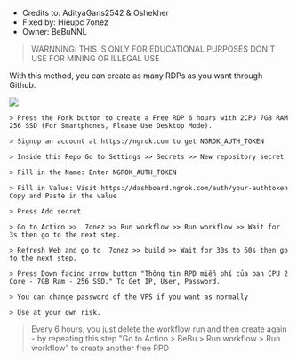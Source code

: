 - Credits to: AdityaGans2542 & Oshekher
- Fixed by: Hieupc 7onez
- Owner: BeBuNNL

> WARNNING: 
THIS IS ONLY FOR EDUCATIONAL PURPOSES
DON'T USE FOR MINING OR ILLEGAL USE

With this method, you can create as many RDPs as you want through Github.

<img src="https://i.imgur.com/djAquTl.png" align="center">

```
> Press the Fork button to create a Free RDP 6 hours with 2CPU 7GB RAM 256 SSD (For Smartphones, Please Use Desktop Mode).

> Signup an account at https://ngrok.com to get NGROK_AUTH_TOKEN

> Inside this Repo Go to Settings >> Secrets >> New repository secret

> Fill in the Name: Enter NGROK_AUTH_TOKEN

> Fill in Value: Visit https://dashboard.ngrok.com/auth/your-authtoken Copy and Paste in the value

> Press Add secret 

> Go to Action >>  7onez >> Run workflow >> Run workflow >> Wait for 3s then go to the next step.

> Refresh Web and go to  7onez >> build >> Wait for 30s to 60s then go to the next step.

> Press Down facing arrow button "Thông tin RPD miễn phí của bạn CPU 2 Core - 7GB Ram - 256 SSD." To Get IP, User, Password.

> You can change password of the VPS if you want as normally

> Use at your own risk.
```
> Every 6 hours, you just delete the workflow run and then create again - by repeating this step "Go to Action > BeBu > Run workflow > Run workflow" to create another free RPD
